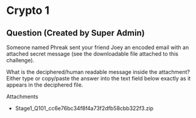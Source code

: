 # Crypto 1
## Question (Created by Super Admin)

Someone named Phreak sent your friend Joey an encoded email with an attached secret message (see the downloadable file attached to this challenge).

What is the deciphered/human readable message inside the attachment? Either type or copy/paste the answer into the text field below exactly as it appears in the deciphered file.

Attachments
- Stage1_Q101_cc6e76bc34f8f4a73f2dfb58cbb322f3.zip
